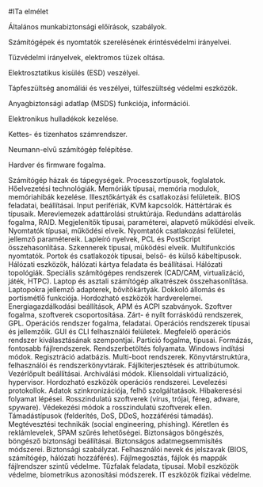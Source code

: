 #ITa elmélet

Általános munkabiztonsági előírások, szabályok.

Számítógépek és nyomtatók szerelésének érintésvédelmi irányelvei.

Tűzvédelmi irányelvek, elektromos tüzek oltása.

Elektrosztatikus kisülés (ESD) veszélyei.

Tápfeszültség anomáliái és veszélyei, túlfeszültség védelmi eszközök.

Anyagbiztonsági adatlap (MSDS) funkciója, információi.

Elektronikus hulladékok kezelése.

Kettes- és tizenhatos számrendszer.

Neumann-elvű számítógép felépítése.

Hardver és firmware fogalma.

Számítógép házak és tápegységek.
Processzortípusok, foglalatok.
Hőelvezetési technológiák.
Memóriák típusai, memória modulok, memóriahibák kezelése.
Illesztőkártyák és csatlakozási felületeik.
BIOS feladatai, beállításai.
Input perifériák, KVM kapcsolók.
Háttértárak és típusaik.
Merevlemezek adattárolási struktúrája.
Redundáns adattárolás fogalma, RAID.
Megjelenítők típusai, paraméterei, alapvető működési elveik.
Nyomtatók típusai, működési elveik.
Nyomtatók csatlakozási felületei, jellemző paramétereik.
Lapleíró nyelvek, PCL és PostScript összehasonlítása.
Szkennerek típusai, működési elveik.
Multifunkciós nyomtatók.
Portok és csatlakozók típusai, belső- és külső kábeltípusok.
Hálózati eszközök, hálózati kártya feladata és beállításai.
Hálózati topológiák.
Speciális számítógépes rendszerek (CAD/CAM, virtualizáció, játék, HTPC).
Laptop és asztali számítógép alkatrészek összehasonlítása.
Laptopokra jellemző adapterek, bővítőkártyák.
Dokkoló állomás és portismétlő funkciója.
Hordozható eszközök hardverelemei.
Energiagazdálkodási beállítások, APM és ACPI szabványok.
Szoftver fogalma, szoftverek csoportosítása.
Zárt- é nyílt forráskódú rendszerek, GPL.
Operációs rendszer fogalma, feladatai.
Operációs rendszerek típusai és jellemzőik.
GUI és CLI felhasználói felületek.
Megfelelő operációs rendszer kiválasztásának szempontjai.
Partíció fogalma, típusai.
Formázás, fontosabb fájlrendszerek.
Rendszerbetöltés folyamata.
Windows indítási módok.
Regisztráció adatbázis.
Multi-boot rendszerek.
Könyvtárstruktúra, felhasználói és rendszerkönyvtárak.
Fájlkiterjesztések és attribútumok.
Vezérlőpult beállításai.
Archiválási módok.
Kliensoldali virtualizáció, hypervisor.
Hordozható eszközök operációs rendszerei.
Levelezési protokollok.
Adatok szinkronizációja, felhő szolgáltatások.
Hibakeresési folyamat lépései.
Rosszindulatú szoftverek (vírus, trójai, féreg, adware, spyware).
Védekezési módok a rosszindulatú szoftverek ellen.
Támadástípusok (felderítés, DoS, DDoS, hozzáférési támadás).
Megtévesztési technikák (social engineering, phishing).
Kéretlen és reklámlevelek, SPAM szűrés lehetőségei.
Biztonságos böngészés, böngésző biztonsági beállításai.
Biztonságos adatmegsemmisítés módszerei.
Biztonsági szabályzat.
Felhasználói nevek és jelszavak (BIOS, számítógép, hálózati hozzáférés).
Fájlmegosztás, fájlok és mappák fájlrendszer szintű védelme.
Tűzfalak feladata, típusai.
Mobil eszközök védelme, biometrikus azonosítási módszerek.
IT eszközök fizikai védelme.

